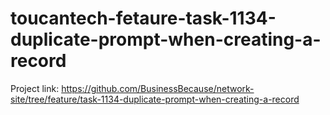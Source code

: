 # toucantech-fetaure-task-1134-duplicate-prompt-when-creating-a-record
Project link: https://github.com/BusinessBecause/network-site/tree/feature/task-1134-duplicate-prompt-when-creating-a-record
